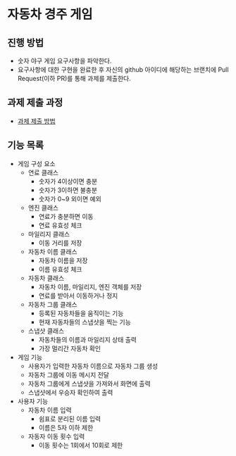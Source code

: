 # 자동차 경주 게임

## 진행 방법

* 숫자 야구 게임 요구사항을 파악한다.
* 요구사항에 대한 구현을 완료한 후 자신의 github 아이디에 해당하는 브랜치에 Pull Request(이하 PR)를 통해 과제를 제출한다.

## 과제 제출 과정

* [과제 제출 방법](https://github.com/next-step/nextstep-docs/tree/master/precourse)

## 기능 목록

* 게임 구성 요소
    * 연료 클래스
        * 숫자가 4이상이면 충분
        * 숫자가 3이하면 불충분
        * 숫자가 0~9 외이면 예외
    * 엔진 클래스
        * 연료가 충분하면 이동
        * 연료 유효성 체크
    * 마일리지 클래스
        * 이동 거리를 저장
    * 자동차 이름 클래스
        * 자동차 이름을 저장
        * 이름 유효성 체크
    * 자동차 클래스
        * 자동차 이름, 마일리지, 엔진 객체를 저장
        * 연료를 받아서 이동하거나 정지
    * 자동차 그룹 클래스
        * 등록된 자동차들을 움직이는 기능
        * 현재 자동차들의 스냅샷을 찍는 기능
    * 스냅샷 클래스
        * 자동차들의 이름과 마일리지 상태 출력
        * 가장 멀리간 자동차 확인
* 게임 기능
    * 사용자가 입력한 자동차 이름으로 자동차 그룹 생성
    * 자동차 그룹에 이동 메시지 전달
    * 자동차 그룹에게 스냅샷을 가져와서 화면에 출력
    * 스냅샷에서 우승자 확인하여 출력
* 사용자 기능
    * 자동차 이름 입력
        * 쉼표로 분리된 이름 입력
        * 이름은 5자 이하 제한
    * 자동자 이동 횟수 입력
        * 이동 횟수는 1회에서 10회로 제한
